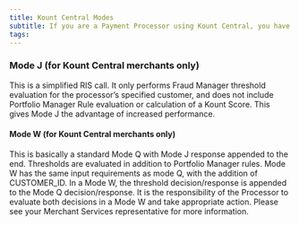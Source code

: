 ```yaml
---
title: Kount Central Modes
subtitle: If you are a Payment Processor using Kount Central, you have access to two additional modes available.
tags:
---
```


### Mode J (for Kount Central merchants only)

This is a simplified RIS call. It only performs Fraud Manager threshold evaluation for the processor’s specified customer, and does not include Portfolio Manager Rule evaluation or calculation of a Kount Score. This gives Mode J the advantage of increased performance.

#### Mode W (for Kount Central merchants only)

This is basically a standard Mode Q with Mode J response appended to the end. Thresholds are evaluated in addition to Portfolio Manager rules. Mode W has the same input requirements as mode Q, with the addition of CUSTOMER_ID. In a Mode W, the threshold decision/response is appended to the Mode Q decision/response. It is the responsibility of the Processor to evaluate both decisions in a Mode W and take appropriate action. Please see your Merchant Services representative for more information.
